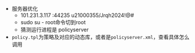 - 服务器优化
  - 101.231.3.117 :44235   u21000355/Jrqh2024!@#
  - sudo su - root命令切到root
  - 猜测运行进程是 policyserver
- `policy.tpl`为策略及对应的动态库，或者是`policyserver.xml`，查看具体怎么调用